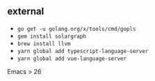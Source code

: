 ## external

- `go get -u golang.org/x/tools/cmd/gopls`
- `gem install solargraph`
- `brew install llvm`
- `yarn global add typescript-language-server`
- `yarn global add vue-language-server`

Emacs > 26
